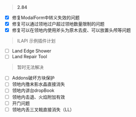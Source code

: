 > **2.84**
 - [x] 修复ModalForm中转义失效的问题
 - [x] 修复可以通过领地过户超过领地数量限制的问题
 - [x] 修复可以在领地内使用斧头为原木去皮、可以放置头颅等问题

> ILAPI 示例插件计划
 - [ ] Land Edge Shower
 - [ ] Land Repair Tool

> 暂时无法解决
 - [ ] Addons破坏方块保护
 - [ ] 领地内撸末影水晶直接消失
 - [ ] 领地内讲台dropBook
 - [ ] 领地内击退、火焰附加有效
 - [ ] 开门问题
 - [ ] 领地内丢三叉戟直接消失（LL）